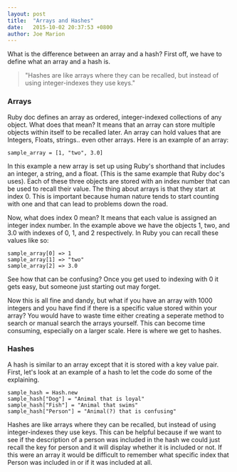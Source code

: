 ```yaml
---
layout: post
title:  "Arrays and Hashes"
date:   2015-10-02 20:37:53 +0800
author: Joe Marion
---
```


What is the difference between an array and a hash? First off, we have to define what an array and a hash is.

> "Hashes are like arrays where they can be recalled, but instead of using integer-indexes they use keys."

<!--more-->

### Arrays

Ruby doc defines an array as ordered, integer-indexed collections of any object. What does that mean? It means that an array can store multiple objects within itself to be recalled later. An array can hold values that are Integers, Floats, strings.. even other arrays. Here is an example of an array:

```
sample_array = [1, "two", 3.0]
```

In this example a new array is set up using Ruby's shorthand that includes an integer, a string, and a float. (This is the same example that Ruby doc's uses). Each of these three objects are stored with an index number that can be used to recall their value. The thing about arrays is that they start at index 0. This is important because human nature tends to start counting with one and that can lead to problems down the road.

Now, what does index 0 mean? It means that each value is assigned an integer index number. In the example above we have the objects 1, two, and 3.0 with indexes of 0, 1, and 2 respectively. In Ruby you can recall these values like so:

```
sample_array[0] => 1
sample_array[1] => "two"
sample_array[2] => 3.0
```

See how that can be confusing? Once you get used to indexing with 0 it gets easy, but someone just starting out may forget.

Now this is all fine and dandy, but what if you have an array with 1000 integers and you have find if there is a specific value stored within your array? You would have to waste time either creating a seperate method to search or manual search the arrays yourself. This can become time consuming, especially on a larger scale. Here is where we get to hashes.</p>

### Hashes

A hash is similar to an array except that it is stored with a key value pair. First, let's look at an example of a hash to let the code do some of the explaining.


```
sample_hash = Hash.new
sample_hash["Dog"] = "Animal that is loyal"
sample_hash["Fish"] = "Animal that swims"
sample_hash["Person"] = "Animal(?) that is confusing"
```


Hashes are like arrays where they can be recalled, but instead of using integer-indexes they use keys. This can be helpful because if we want to see if the description of a person was included in the hash we could just recall the key for person and it will display whether it is included or not. If this were an array it would be difficult to remember what specific index that Person was included in or if it was included at all.

